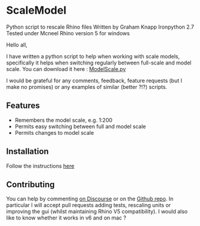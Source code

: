 # ScaleModel
Python script to rescale Rhino files
Written by Graham Knapp
Ironpython 2.7
Tested under Mcneel Rhino version 5 for windows

Hello all,

I have written a python script to help when working with scale models, specifically it helps when switching regularly between full-scale and model scale. You can download it here : [ModelScale.py](https://raw.githubusercontent.com/dancergraham/ScaleModel/master/ScaleModel.py)

I would be grateful for any comments, feedback, feature requests (but I make no promises) or any examples of similar (better ?!?) scripts.

## Features
* Remembers the model scale, e.g. 1:200
* Permits easy switching between full and model scale
* Permits changes to model scale

## Installation
Follow the instructions [here](https://developer.rhino3d.com/guides/rhinopython/python-running-scripts/)

## Contributing
You can help by commenting [on Discourse](https://discourse.mcneel.com/t/working-with-scale-models/77555) or on the [Github repo](https://github.com/dancergraham/ScaleModel).  In particular I will accept pull requests adding tests, rescaling units or improving the gui (whilst maintaining Rhino V5 compatibility).  I would also like to know whether it works in v6 and on mac ?
